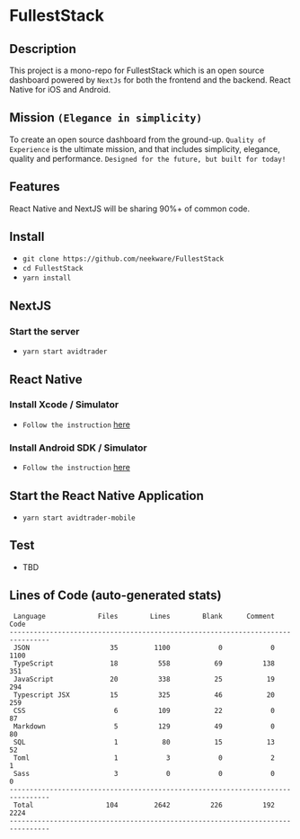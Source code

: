 # FullestStack

## Description

This project is a mono-repo for FullestStack which is an open source dashboard powered by `NextJs` for both the frontend and the backend. React Native for iOS and Android.

## Mission `(Elegance in simplicity)`

To create an open source dashboard from the ground-up. `Quality of Experience` is the ultimate mission, and that includes simplicity, elegance, quality and performance. `Designed for the future, but built for today!`<br/>

## Features

React Native and NextJS will be sharing 90%+ of common code.

## Install

- `git clone https://github.com/neekware/FullestStack`
- `cd FullestStack`
- `yarn install`

## NextJS

### Start the server

- `yarn start avidtrader`

## React Native

### Install Xcode / Simulator

- `Follow the instruction` [here](https://developer.apple.com/library/archive/documentation/IDEs/Conceptual/iOS_Simulator_Guide/GettingStartedwithiOSSimulator/GettingStartedwithiOSSimulator.html)

### Install Android SDK / Simulator

- `Follow the instruction` [here](https://developer.android.com/studio/run/emulator#install)

## Start the React Native Application

- `yarn start avidtrader-mobile`

## Test

- TBD

## Lines of Code (auto-generated stats)

```txt<br>--------------------------------------------------------------------------------
 Language             Files        Lines        Blank      Comment         Code
--------------------------------------------------------------------------------
 JSON                    35         1100            0            0         1100
 TypeScript              18          558           69          138          351
 JavaScript              20          338           25           19          294
 Typescript JSX          15          325           46           20          259
 CSS                      6          109           22            0           87
 Markdown                 5          129           49            0           80
 SQL                      1           80           15           13           52
 Toml                     1            3            0            2            1
 Sass                     3            0            0            0            0
--------------------------------------------------------------------------------
 Total                  104         2642          226          192         2224
--------------------------------------------------------------------------------
```
